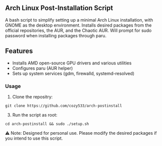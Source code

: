 ## Arch Linux Post-Installation Script

A bash script to simplify setting up a minimal Arch Linux installation, with GNOME as the desktop environment.
Installs desired packages from the official repositories, the AUR, and the Chaotic AUR. Will prompt for sudo password when installing packages through paru.

## Features
- Installs AMD open-source GPU drivers and various utilities
- Configures paru (AUR helper)
- Sets up system services (gdm, firewalld, systemd-resolved)

### Usage

1. Clone the repositry:
```
git clone https://github.com/cozy533/arch-postinstall
```

3. Run the script as root:
```
cd arch-postinstall && sudo ./setup.sh
```

⚠️ Note: Designed for personal use. Please modify the desired packages if you intend to use this script.
